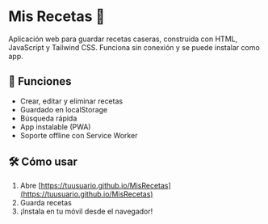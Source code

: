# Mis Recetas 🍰

Aplicación web para guardar recetas caseras, construida con HTML, JavaScript y Tailwind CSS. Funciona sin conexión y se puede instalar como app.

## 🚀 Funciones
- Crear, editar y eliminar recetas
- Guardado en localStorage
- Búsqueda rápida
- App instalable (PWA)
- Soporte offline con Service Worker

## 🛠️ Cómo usar
1. Abre [https://tuusuario.github.io/MisRecetas](https://tuusuario.github.io/MisRecetas)
2. Guarda recetas
3. ¡Instala en tu móvil desde el navegador!
